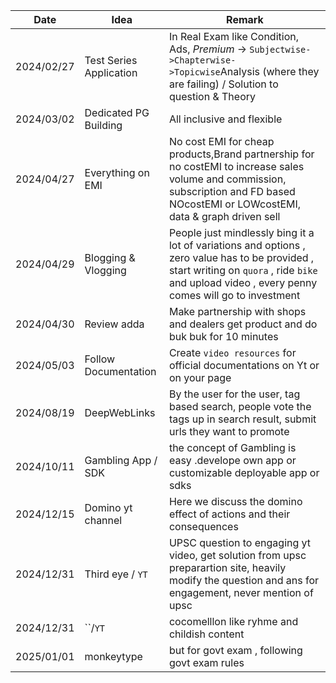 | Date       | Idea                    | Remark                                                                                                                                                                                             |
| ---------- | ----------------------- | -------------------------------------------------------------------------------------------------------------------------------------------------------------------------------------------------- |
| 2024/02/27 | Test Series Application | In Real Exam like Condition, Ads, $Premium$ -> `Subjectwise->Chapterwise->Topicwise`Analysis (where they are failing) / Solution to question & Theory                                              |
| 2024/03/02 | Dedicated PG Building   | All inclusive and flexible                                                                                                                                                                         |
| 2024/04/27 | Everything on EMI       | No cost EMI for cheap products,Brand partnership for no costEMI to increase sales volume and commission, subscription and FD based NOcostEMI or LOWcostEMI, data & graph driven sell               |
| 2024/04/29 | Blogging & Vlogging     | People just mindlessly bing it a lot of variations and options , zero value has to be provided , start writing on `quora` , ride `bike` and upload video , every penny comes will go to investment |
| 2024/04/30 | Review adda             | Make partnership with shops and dealers get product and do buk buk for 10 minutes                                                                                                                  |
| 2024/05/03 | Follow Documentation    | Create `video resources` for official documentations on Yt or on your page                                                                                                                         |
| 2024/08/19 | DeepWebLinks            | By the user for the user, tag based search, people vote the tags up in search result, submit urls they want to promote                                                                             |
2024/10/11|Gambling App / SDK | the concept of Gambling is easy .develope own app or customizable deployable app or sdks 
2024/12/15|Domino yt channel |Here we discuss the domino effect of actions and their consequences 
2024/12/31|Third eye / `YT`|UPSC question to engaging yt video, get solution from upsc preparartion site, heavily modify the question and ans for engagement, never mention of upsc
2024/12/31|``/`YT`| cocomelllon like ryhme and childish content
2025/01/01|monkeytype|but for govt exam , following govt exam rules













